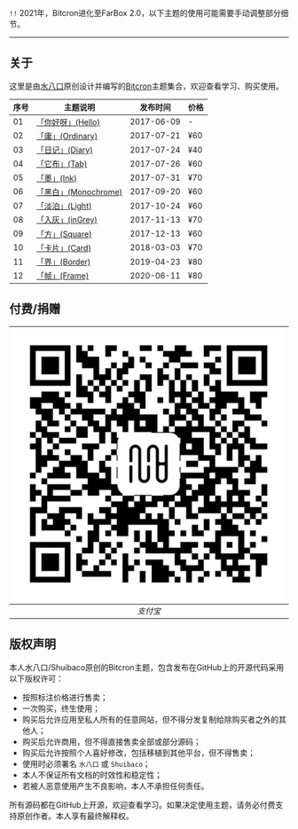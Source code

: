 `!!` 2021年，Bitcron进化至FarBox 2.0，以下主题的使用可能需要手动调整部分细节。

---

## 关于

这里是由[水八口](https://shuiba.co)原创设计并编写的[Bitcron](https://bitcron.com)主题集合，欢迎查看学习、购买使用。

| 序号 | 主题说明 | 发布时间 | 价格
| --- | --- | --- | --- |
| 01 | [「你好呀」(Hello)](https://blog.shuiba.co/bitcron-theme-hello) | 2017-06-09 | -
| 02 | [「庸」(Ordinary)](https://blog.shuiba.co/bitcron-theme-ordinary) | 2017-07-21 | ¥60
| 03 | [「日记」(Diary)](https://blog.shuiba.co/bitcron-theme-diary) | 2017-07-24 | ¥40
| 04 | [「它布」(Tab)](https://blog.shuiba.co/bitcron-theme-tab) | 2017-07-26 | ¥60
| 05 | [「墨」(Ink)](https://blog.shuiba.co/bitcron-theme-ink) | 2017-07-31 | ¥70
| 06 | [「黑白」(Monochrome)](https://blog.shuiba.co/bitcron-theme-monochrome) | 2017-09-20 | ¥60
| 07 | [「淡泊」(Light)](https://blog.shuiba.co/bitcron-theme-light) | 2017-10-24 | ¥60
| 08 | [「入灰」(inGrey)](https://blog.shuiba.co/bitcron-theme-ingrey) | 2017-11-13 | ¥70
| 09 | [「方」(Square)](https://blog.shuiba.co/bitcron-theme-square) | 2017-12-13 | ¥60
| 10 | [「卡片」(Card)](https://blog.shuiba.co/bitcron-theme-card) | 2018-03-03 | ¥70
| 11 | [「界」(Border)](https://blog.shuiba.co/bitcron-theme-border) | 2019-04-23 | ¥80
| 12 | [「帧」(Frame)](https://blog.shuiba.co/bitcron-theme-frame) | 2020-06-11 | ¥80

## 付费/捐赠

| ![alipay QR code](alipay.jpg) | 
| :---: | 
| *支付宝* |

## 版权声明

本人水八口/Shuibaco原创的Bitcron主题，包含发布在GitHub上的开源代码采用以下版权许可：

- 按照标注价格进行售卖；
- 一次购买，终生使用；
- 购买后允许应用至私人所有的任意网站，但不得分发复制给除购买者之外的其他人；
- 购买后允许商用，但不得直接售卖全部或部分源码；
- 购买后允许按照个人喜好修改，包括移植到其他平台，但不得售卖；
- 使用时必须署名 `水八口` 或 `Shuibaco`；
- 本人不保证所有文档的时效性和稳定性；
- 若被人恶意使用产生不良影响，本人不承担任何责任。

所有源码都在GitHub上开源，欢迎查看学习。如果决定使用主题，请务必付费支持原创作者。本人享有最终解释权。
